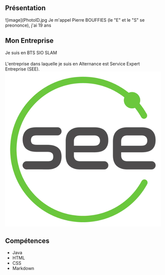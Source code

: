 ## Présentation
![image](PhotoID.jpg
Je m'appel Pierre BOUFFIES (le "E" et le "S" se preononce), j'ai 19 ans

## Mon Entreprise
Je suis en BTS SIO SLAM
####
L'entreprise dans laquelle je suis en Alternance est Service Expert Entreprise (SEE).
![image](SEE.jpg)

## Compétences
- Java
- HTML
- CSS
- Markdown
